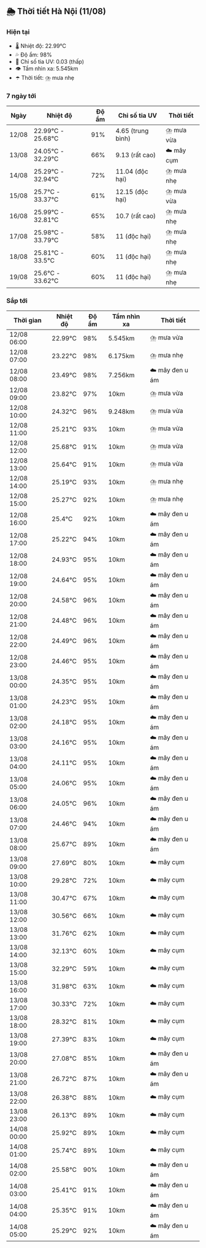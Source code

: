 ## 🌦️ Thời tiết Hà Nội (11/08)

### Hiện tại

- 🌡️ Nhiệt độ: 22.99℃
- 💦 Độ ẩm: 98%
- 🌟 Chỉ số tia UV: 0.03 (thấp)
- 👁️ Tầm nhìn xa: 5.545km
- ☂️ Thời tiết: ⛈️ mưa nhẹ

### 7 ngày tới

| Ngày | Nhiệt độ | Độ ẩm | Chỉ số tia UV | Thời tiết |
| --- | --- | --- | --- | --- |
| 12/08 | 22.99℃ - 25.68℃ | 91% | 4.65 (trung bình) | ⛈️ mưa vừa |
| 13/08 | 24.05℃ - 32.29℃ | 66% | 9.13 (rất cao) | ☁️ mây cụm |
| 14/08 | 25.29℃ - 32.94℃ | 72% | 11.04 (độc hại) | ⛈️ mưa nhẹ |
| 15/08 | 25.7℃ - 33.37℃ | 61% | 12.15 (độc hại) | ⛈️ mưa vừa |
| 16/08 | 25.99℃ - 32.81℃ | 65% | 10.7 (rất cao) | ⛈️ mưa nhẹ |
| 17/08 | 25.98℃ - 33.79℃ | 58% | 11 (độc hại) | ⛈️ mưa nhẹ |
| 18/08 | 25.81℃ - 33.5℃ | 60% | 11 (độc hại) | ⛈️ mưa nhẹ |
| 19/08 | 25.6℃ - 33.62℃ | 60% | 11 (độc hại) | ⛈️ mưa nhẹ |

### Sắp tới

| Thời gian | Nhiệt độ | Độ ẩm | Tầm nhìn xa | Thời tiết |
| --- | --- | --- | --- | --- |
| 12/08 06:00 | 22.99℃ | 98% | 5.545km | ⛈️ mưa vừa |
| 12/08 07:00 | 23.22℃ | 98% | 6.175km | ⛈️ mưa nhẹ |
| 12/08 08:00 | 23.49℃ | 98% | 7.256km | ☁️ mây đen u ám |
| 12/08 09:00 | 23.82℃ | 97% | 10km | ⛈️ mưa vừa |
| 12/08 10:00 | 24.32℃ | 96% | 9.248km | ⛈️ mưa vừa |
| 12/08 11:00 | 25.21℃ | 93% | 10km | ⛈️ mưa vừa |
| 12/08 12:00 | 25.68℃ | 91% | 10km | ⛈️ mưa vừa |
| 12/08 13:00 | 25.64℃ | 91% | 10km | ⛈️ mưa vừa |
| 12/08 14:00 | 25.19℃ | 93% | 10km | ⛈️ mưa nhẹ |
| 12/08 15:00 | 25.27℃ | 92% | 10km | ⛈️ mưa nhẹ |
| 12/08 16:00 | 25.4℃ | 92% | 10km | ☁️ mây đen u ám |
| 12/08 17:00 | 25.22℃ | 94% | 10km | ☁️ mây đen u ám |
| 12/08 18:00 | 24.93℃ | 95% | 10km | ☁️ mây đen u ám |
| 12/08 19:00 | 24.64℃ | 95% | 10km | ☁️ mây đen u ám |
| 12/08 20:00 | 24.58℃ | 96% | 10km | ☁️ mây đen u ám |
| 12/08 21:00 | 24.48℃ | 96% | 10km | ☁️ mây đen u ám |
| 12/08 22:00 | 24.49℃ | 96% | 10km | ☁️ mây đen u ám |
| 12/08 23:00 | 24.46℃ | 95% | 10km | ☁️ mây đen u ám |
| 13/08 00:00 | 24.35℃ | 95% | 10km | ☁️ mây đen u ám |
| 13/08 01:00 | 24.23℃ | 95% | 10km | ☁️ mây đen u ám |
| 13/08 02:00 | 24.18℃ | 95% | 10km | ☁️ mây đen u ám |
| 13/08 03:00 | 24.16℃ | 95% | 10km | ☁️ mây đen u ám |
| 13/08 04:00 | 24.11℃ | 95% | 10km | ☁️ mây đen u ám |
| 13/08 05:00 | 24.06℃ | 95% | 10km | ☁️ mây đen u ám |
| 13/08 06:00 | 24.05℃ | 96% | 10km | ☁️ mây đen u ám |
| 13/08 07:00 | 24.46℃ | 94% | 10km | ☁️ mây đen u ám |
| 13/08 08:00 | 25.67℃ | 89% | 10km | ☁️ mây đen u ám |
| 13/08 09:00 | 27.69℃ | 80% | 10km | ☁️ mây cụm |
| 13/08 10:00 | 29.28℃ | 72% | 10km | ☁️ mây cụm |
| 13/08 11:00 | 30.47℃ | 67% | 10km | ☁️ mây cụm |
| 13/08 12:00 | 30.56℃ | 66% | 10km | ☁️ mây cụm |
| 13/08 13:00 | 31.76℃ | 62% | 10km | ☁️ mây cụm |
| 13/08 14:00 | 32.13℃ | 60% | 10km | ☁️ mây cụm |
| 13/08 15:00 | 32.29℃ | 59% | 10km | ☁️ mây cụm |
| 13/08 16:00 | 31.98℃ | 63% | 10km | ☁️ mây cụm |
| 13/08 17:00 | 30.33℃ | 72% | 10km | ☁️ mây cụm |
| 13/08 18:00 | 28.32℃ | 81% | 10km | ☁️ mây cụm |
| 13/08 19:00 | 27.39℃ | 83% | 10km | ☁️ mây cụm |
| 13/08 20:00 | 27.08℃ | 85% | 10km | ☁️ mây đen u ám |
| 13/08 21:00 | 26.72℃ | 87% | 10km | ☁️ mây đen u ám |
| 13/08 22:00 | 26.38℃ | 88% | 10km | ☁️ mây cụm |
| 13/08 23:00 | 26.13℃ | 89% | 10km | ☁️ mây cụm |
| 14/08 00:00 | 25.92℃ | 89% | 10km | ☁️ mây cụm |
| 14/08 01:00 | 25.74℃ | 89% | 10km | ☁️ mây cụm |
| 14/08 02:00 | 25.58℃ | 90% | 10km | ☁️ mây đen u ám |
| 14/08 03:00 | 25.41℃ | 91% | 10km | ☁️ mây đen u ám |
| 14/08 04:00 | 25.35℃ | 91% | 10km | ☁️ mây đen u ám |
| 14/08 05:00 | 25.29℃ | 92% | 10km | ☁️ mây đen u ám |
